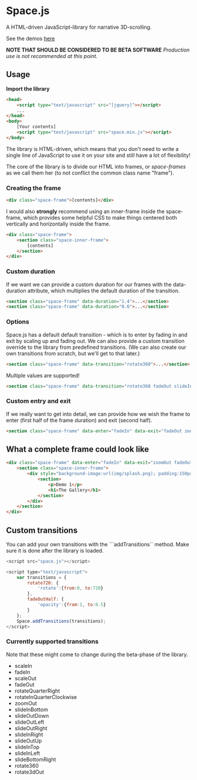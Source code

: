 # Space.js
A HTML-driven JavaScript-library for narrative 3D-scrolling.

See the demos [here](http://www.slashie.org/space.js/)

**NOTE THAT SHOULD BE CONSIDERED TO BE BETA SOFTWARE**
*Production use is not recommended at this point.*

## Usage

**Import the library**
```html
<head>
	<script type="text/javascript" src="[jquery]"></script>
	...
</head>
<body>
	[Your contents]
	<script type="text/javascript" src="space.min.js"></script>
</body>
```

The library is HTML-driven, which means that you don't need to write a single line of JavaScript to use it on your site and still have a lot of flexibility!

The core of the library is to divide our HTML into frames, or *space-frames* as we call them her (to not conflict the common class name "frame").


### Creating the frame
```html
<div class="space-frame">[contents]</div>
```

I would also **strongly** recommend using an inner-frame inside the space-frame, which provides some helpful CSS to make things centered both vertically and horizontally inside the frame.

```html
<div class="space-frame">
	<section class="space-inner-frame">
		[contents]
	</section>
</div>
```

### Custom duration
If we want we can provide a custom duration for our frames with the data-duration attribute, which multiplies the default duration of the transition.

```html
<section class="space-frame" data-duration="1.4">...</section>
<section class="space-frame" data-duration="0.6">...</section>
```


### Options
Space.js has a default default transition - which is to enter by fading in and exit by scaling up and fading out. We can also provide a custom transition override to the library from predefined transitions. (We can also create our own transitions from scratch, but we'll get to that later.)

```html
<section class="space-frame" data-transition="rotate360">...</section>
```

Multiple values are supported!

```html
<section class="space-frame" data-transition="rotate360 fadeOut slideInLeft">...</section>
```

### Custom entry and exit
If we really want to get into detail, we can provide how we wish the frame to enter (first half of the frame duration) and exit (second half).

```html
<section class="space-frame" data-enter="fadeIn" data-exit="fadeOut zoomOut">...</section>
```

## What a complete frame could look like
```html
<div class="space-frame" data-enter="fadeIn" data-exit="zoomOut fadeOut" data-duration="1.3">
	<section class="space-inner-frame">
		<div style="background-image:url(img/splash.png); padding:150px 200px;" class="bg">
			<section>
				<p>Demo 1</p>
				<h1>The Gallery</h1>
			</section>
		</div>
	</section>
</div>
```

## Custom transitions
You can add your own transitions with the ```addTransitions`` method. Make sure it is done after the library is loaded.

```javascript
<script src="space.js"></script>

<script type="text/javascript">
	var transitions = {
		rotate720: {
			'rotate':{from:0, to:720}
		},
		fadeOutHalf: {
			'opacity':{from:1, to:0.5}
		}
	};
	Space.addTransitions(transitions);
</script>
```

### Currently supported transitions
Note that these might come to change during the beta-phase of the library.

- scaleIn
- fadeIn
- scaleOut
- fadeOut
- rotateQuarterRight
- rotateInQuarterClockwise
- zoomOut
- slideInBottom
- slideOutDown
- slideOutLeft
- slideOutRight
- slideInRight
- slideOutUp
- slideInTop
- slideInLeft
- slideBottomRight
- rotate360
- rotate3dOut

